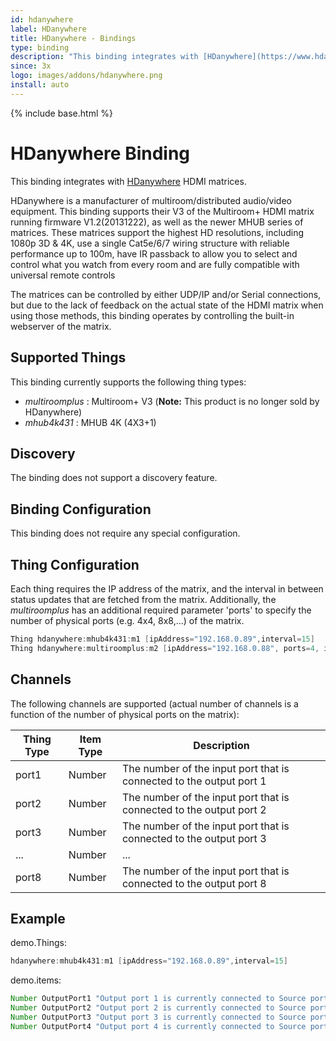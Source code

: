 ```yaml
---
id: hdanywhere
label: HDanywhere
title: HDanywhere - Bindings
type: binding
description: "This binding integrates with [HDanywhere](https://www.hdanywhere.co.uk) HDMI matrices."
since: 3x
logo: images/addons/hdanywhere.png
install: auto
---
```


<!-- Attention authors: Do not edit directly. Please add your changes to the appropriate source repository -->

{% include base.html %}

# HDanywhere Binding

This binding integrates with [HDanywhere](https://www.hdanywhere.co.uk) HDMI matrices.

HDanywhere is a manufacturer of multiroom/distributed audio/video equipment.
This binding supports their V3 of the Multiroom+ HDMI matrix running firmware V1.2(20131222), as well as the newer MHUB series of matrices.
These matrices support the highest HD resolutions, including 1080p 3D & 4K, use a single Cat5e/6/7 wiring structure with reliable performance up to 100m,
have IR passback to allow you to select and control what you watch from every room and are fully compatible with universal remote controls

The matrices can be controlled by either UDP/IP and/or Serial connections,
but due to the lack of feedback on the actual state of the HDMI matrix when using those methods, this binding operates by controlling the built-in webserver of the matrix.

## Supported Things

This binding currently supports the following thing types:

- *multiroomplus* : Multiroom+ V3 (**Note:** This product is no longer sold by HDanywhere)
- *mhub4k431* : MHUB 4K (4X3+1)

## Discovery

The binding does not support a discovery feature.

## Binding Configuration

This binding does not require any special configuration.

## Thing Configuration

Each thing requires the IP address of the matrix, and the interval in between status updates that are fetched from the matrix.
Additionally, the *multiroomplus* has an additional required parameter 'ports' to specify the number of physical ports (e.g. 4x4, 8x8,...) of the matrix.

```java
Thing hdanywhere:mhub4k431:m1 [ipAddress="192.168.0.89",interval=15]
Thing hdanywhere:multiroomplus:m2 [ipAddress="192.168.0.88", ports=4, interval=15]
```

## Channels

The following channels are supported (actual number of channels is a function of the number of physical ports on the matrix):

| Thing Type | Item Type | Description                                                         |
|------------|-----------|---------------------------------------------------------------------|
| port1      | Number    | The number of the input port that is connected to the output port 1 |
| port2      | Number    | The number of the input port that is connected to the output port 2 |
| port3      | Number    | The number of the input port that is connected to the output port 3 |
| ...        | Number    | ...                                                                 |
| port8      | Number    | The number of the input port that is connected to the output port 8 |

## Example

demo.Things:

```java
hdanywhere:mhub4k431:m1 [ipAddress="192.168.0.89",interval=15]
```

demo.items:

```java
Number OutputPort1 "Output port 1 is currently connected to Source port [%d]" { channel="hdanywhere:mhub4k431:m1:port1" }
Number OutputPort2 "Output port 2 is currently connected to Source port [%d]" { channel="hdanywhere:mhub4k431:m1:port2" }
Number OutputPort3 "Output port 3 is currently connected to Source port [%d]" { channel="hdanywhere:mhub4k431:m1:port3" }
Number OutputPort4 "Output port 4 is currently connected to Source port [%d]" { channel="hdanywhere:mhub4k431:m1:port4" }
```
